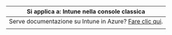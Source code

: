|Si applica a: Intune nella console classica |
|--|
|Serve documentazione su Intune in Azure? [Fare clic qui](https://docs.microsoft.com/intune/what-is-intune).|
| |
